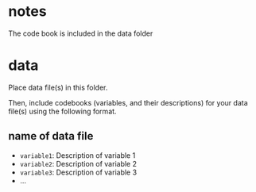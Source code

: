 # notes

The code book is included in the data folder

# data

Place data file(s) in this folder.

Then, include codebooks (variables, and their descriptions) for your data file(s)
using the following format.

## name of data file

- `variable1`: Description of variable 1
- `variable2`: Description of variable 2
- `variable3`: Description of variable 3
- ...
